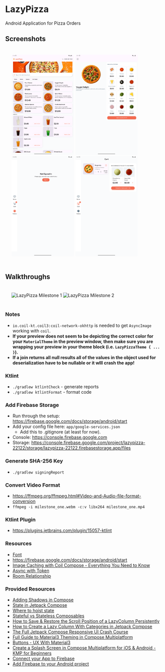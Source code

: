 # LazyPizza
Android Application for Pizza Orders

## Screenshots

<p style='padding: 20px;' float="left">
    <img alt="LazyPizza" src="./screenshots/tablet_home.png" width="200" />
    <img alt="LazyPizza" src="./screenshots/tablet_details.png" width="200" />
    <img alt="LazyPizza" src="./screenshots/tablet_not_signed_in.png" width="200" />
    <img alt="LazyPizza" src="./screenshots/tablet_cart_item.png" width="200" />
</p>

## Walkthroughs

<p style='padding: 20px;' float="left">
    <img alt="LazyPizza Milestone 1" src="./videos/milestone_one.webm" width="200" />
    <img alt="LazyPizza Milestone 2" src="./videos/milestone_two.mp4" width="200" />
</p>

### Notes
* `io.coil-kt.coil3:coil-network-okhttp` is needed to get `AsyncImage` working with `coil`.
* **If your preview does not seem to be depicting the correct color for your `MaterialTheme` in the preview window, then make sure you are wrapping your preview in your theme block (i.e. `LazyPizzaTheme { ... }`).**
* **If a join returns all null results all of the values in the object used for deserialization have to be nullable or it wlll crash the app!**

### Ktlint
* `./gradlew ktlintCheck` - generate reports
* `./gradlew ktlintFormat` - format code

### Add Firebase Storage
* Run through the setup: https://firebase.google.com/docs/storage/android/start
* Add your config file here: `app/google-services.json`
  * Add this to .gitignore (at least for now).
* Console: https://console.firebase.google.com
* Storage: https://console.firebase.google.com/project/lazypizza-22122/storage/lazypizza-22122.firebasestorage.app/files

### Generate SHA-256 Key
* `./gradlew signingReport`

### Convert Video Format
* https://ffmpeg.org/ffmpeg.html#Video-and-Audio-file-format-conversion
* `ffmpeg -i milestone_one.webm -c:v libx264 milestone_one.mp4`

### Ktlint Plugin
* https://plugins.jetbrains.com/plugin/15057-ktlint

### Resources
* [Font](https://fonts.google.com/specimen/Instrument+Sans)
* https://firebase.google.com/docs/storage/android/start
* [Image Caching with Coil Compose - Everything You Need to Know](https://www.youtube.com/watch?v=qQVCtkg-O7w)
* [Async with Token](https://github.com/coil-kt/coil/discussions/2558#discussioncomment-10963528)
* [Room Relationship](https://proandroiddev.com/room-database-relationships-explained-729d3c705fd9)

### Provided Resources
* [Adding Shadows in Compose](https://developer.android.com/develop/ui/compose/graphics/draw/shadows)
* [State in Jetpack Compose](https://developer.android.com/codelabs/jetpack-compose-state#0)
* [Where to hoist state](https://developer.android.com/develop/ui/compose/state-hoisting)
* [Stateful vs Stateless Composables](https://www.youtube.com/watch?v=C8IfGDrmwiE)
* [How to Save & Restore the Scroll Position of a LazyColumn Persistently](https://www.youtube.com/watch?v=MeIGZ0trjG0)
* [How to Create a Lazy Column With Categories in Jetpack Compose](https://www.youtube.com/watch?v=XfYlRn_Jy1g&t=1s)
* [The Full Jetpack Compose Responsive UI Crash Course](https://www.youtube.com/watch?v=jU_BAQI4DiM)
* [Full Guide to Material3 Theming in Compose Multiplatform](https://www.youtube.com/watch?v=SH7HzLUjyBs)
* [Buttons - UX With Material3](https://www.youtube.com/watch?v=2y4XiyJv0pQ&list=PLQkwcJG4YTCT1LkjokmzZUFFyFVVWPuKk)
* [Create a Splash Screen in Compose Multiplatform for iOS & Android - KMP for Beginners](https://www.youtube.com/watch?v=q_JM6C_kFuY)
* [Connect your App to Firebase](https://firebase.google.com/docs/database/android/start)
* [Add Firebase to your Android project](https://firebase.google.com/docs/android/setup)